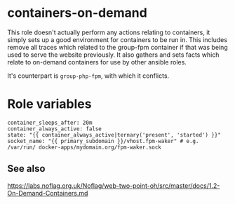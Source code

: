 containers-on-demand
=========

This role doesn't actually perform any actions relating to containers, it simply sets up a good environment for containers to be run in. This includes remove all traces which related to the group-fpm container if that was being used to serve the website previously. It also gathers and sets facts which relate to on-demand containers for use by other ansible roles.

It's counterpart is `group-php-fpm`, with which it conflicts.

Role variables
===

    container_sleeps_after: 20m
    container_always_active: false
    state: "{{ container_always_active|ternary('present', 'started') }}"
    socket_name: "{{ primary_subdomain }}/vhost.fpm-waker" # e.g. /var/run/ docker-apps/mydomain.org/fpm-waker.sock

See also
----
https://labs.noflag.org.uk/Noflag/web-two-point-oh/src/master/docs/1.2-On-Demand-Containers.md